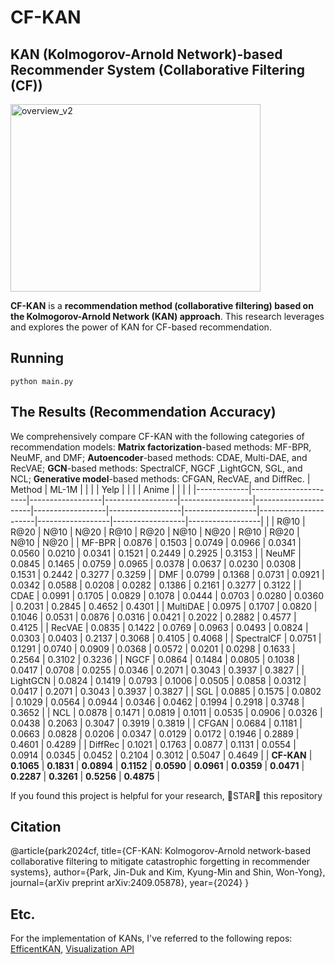 # CF-KAN

## KAN (Kolmogorov-Arnold Network)-based Recommender System (Collaborative Filtering (CF))

<img src="https://github.com/user-attachments/assets/4387006d-48ab-4f84-a6a3-0ed83982c442" alt="overview_v2" width="400" height="300">


**CF-KAN** is a **recommendation method (collaborative filtering) based on the Kolmogorov-Arnold Network (KAN) approach**. This research leverages and explores the power of KAN for CF-based recommendation.



## Running 

`python main.py`




## The Results (Recommendation Accuracy)


We comprehensively compare CF-KAN with the following categories of recommendation models: 
**Matrix factorization**-based methods: MF-BPR, NeuMF, and DMF;
**Autoencoder**-based methods: CDAE, Multi-DAE, and RecVAE;
**GCN**-based methods: SpectralCF, NGCF ,LightGCN, SGL, and NCL;
**Generative model**-based methods: CFGAN, RecVAE, and DiffRec.
| Method      | ML-1M                |                  |                  |                  | Yelp                 |                  |                  |                  | Anime                |                  |                  |                  |
|-------------|----------------------|------------------|------------------|------------------|----------------------|------------------|------------------|------------------|----------------------|------------------|------------------|------------------|
|             | R@10                 | R@20             | N@10             | N@20             | R@10                 | R@20             | N@10             | N@20             | R@10                 | R@20             | N@10             | N@20             |
| MF-BPR      | 0.0876               | 0.1503           | 0.0749           | 0.0966           | 0.0341               | 0.0560           | 0.0210           | 0.0341           | 0.1521               | 0.2449           | 0.2925           | 0.3153           |
| NeuMF       | 0.0845               | 0.1465           | 0.0759           | 0.0965           | 0.0378               | 0.0637           | 0.0230           | 0.0308           | 0.1531               | 0.2442           | 0.3277           | 0.3259           |
| DMF         | 0.0799               | 0.1368           | 0.0731           | 0.0921           | 0.0342               | 0.0588           | 0.0208           | 0.0282           | 0.1386               | 0.2161           | 0.3277           | 0.3122           |
| CDAE        | 0.0991               | 0.1705           | 0.0829           | 0.1078           | 0.0444               | 0.0703           | 0.0280           | 0.0360           | 0.2031               | 0.2845           | 0.4652           | 0.4301           |
| MultiDAE    | 0.0975               | 0.1707           | 0.0820           | 0.1046           | 0.0531               | 0.0876           | 0.0316           | 0.0421           | 0.2022               | 0.2882           | 0.4577           | 0.4125           |
| RecVAE      | 0.0835               | 0.1422           | 0.0769           | 0.0963           | 0.0493               | 0.0824           | 0.0303           | 0.0403           | 0.2137               | 0.3068           | 0.4105           | 0.4068           |
| SpectralCF  | 0.0751               | 0.1291           | 0.0740           | 0.0909           | 0.0368               | 0.0572           | 0.0201           | 0.0298           | 0.1633               | 0.2564           | 0.3102           | 0.3236           |
| NGCF        | 0.0864               | 0.1484           | 0.0805           | 0.1038           | 0.0417               | 0.0708           | 0.0255           | 0.0346           | 0.2071               | 0.3043           | 0.3937           | 0.3827           |
| LightGCN    | 0.0824               | 0.1419           | 0.0793           | 0.1006           | 0.0505               | 0.0858           | 0.0312           | 0.0417           | 0.2071               | 0.3043           | 0.3937           | 0.3827           |
| SGL         | 0.0885               | 0.1575           | 0.0802           | 0.1029           | 0.0564               | 0.0944           | 0.0346           | 0.0462           | 0.1994               | 0.2918           | 0.3748           | 0.3652           |
| NCL         | 0.0878               | 0.1471           | 0.0819           | 0.1011           | 0.0535               | 0.0906           | 0.0326           | 0.0438           | 0.2063               | 0.3047           | 0.3919           | 0.3819           |
| CFGAN       | 0.0684               | 0.1181           | 0.0663           | 0.0828           | 0.0206               | 0.0347           | 0.0129           | 0.0172           | 0.1946               | 0.2889           | 0.4601           | 0.4289           |
| DiffRec     | 0.1021               | 0.1763           | 0.0877           | 0.1131           | 0.0554               | 0.0914           | 0.0345           | 0.0452           | 0.2104               | 0.3012           | 0.5047           | 0.4649           |
| **CF-KAN**  | **0.1065**           | **0.1831**       | **0.0894**       | **0.1152**       | **0.0590**           | **0.0961**       | **0.0359**       | **0.0471**       | **0.2287**           | **0.3261**       | **0.5256**       | **0.4875**       |



If you found this project is helpful for your research, 🌟STAR🌟 this repository


## Citation
@article{park2024cf,
  title={CF-KAN: Kolmogorov-Arnold network-based collaborative filtering to mitigate catastrophic forgetting in recommender systems},
  author={Park, Jin-Duk and Kim, Kyung-Min and Shin, Won-Yong},
  journal={arXiv preprint arXiv:2409.05878},
  year={2024}
}
## Etc.
For the implementation of KANs, I've referred to the following repos: [EfficentKAN](https://github.com/Blealtan/efficient-kan), [Visualization API](https://github.com/KindXiaoming/pykan)

